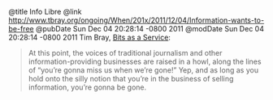@title Info Libre
@link http://www.tbray.org/ongoing/When/201x/2011/12/04/Information-wants-to-be-free
@pubDate Sun Dec 04 20:28:14 -0800 2011
@modDate Sun Dec 04 20:28:14 -0800 2011
Tim Bray, <a href="http://www.tbray.org/ongoing/When/201x/2011/12/04/Information-wants-to-be-free">Bits as a Service</a>:

>At this point, the voices of traditional journalism and other information-providing businesses are raised in a howl, along the lines of “you’re gonna miss us when we’re gone!” Yep, and as long as you hold onto the silly notion that you’re in the business of selling information, you’re gonna be gone.
